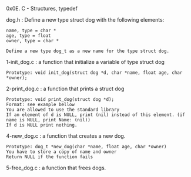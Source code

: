 0x0E. C - Structures, typedef

dog.h : Define a new type struct dog with the following elements:

	name, type = char *
	age, type = float
	owner, type = char *

	Define a new type dog_t as a new name for the type struct dog.

1-init_dog.c : a function that initialize a variable of type struct dog

	Prototype: void init_dog(struct dog *d, char *name, float age, char *owner);

2-print_dog.c :  a function that prints a struct dog

	Prototype: void print_dog(struct dog *d);
	Format: see example bellow
	You are allowed to use the standard library
	If an element of d is NULL, print (nil) instead of this element. (if name is NULL, print Name: (nil))
	If d is NULL print nothing.

4-new_dog.c : a function that creates a new dog.

	Prototype: dog_t *new_dog(char *name, float age, char *owner)
	You have to store a copy of name and owner
	Return NULL if the function fails

5-free_dog.c : a function that frees dogs.
